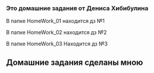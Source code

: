 ### Это домашние задания от Дениса Хибибулина
В папке HomeWork_01 находится дз №1

В папке HomeWork_02 находится дз №2

В папке HomeWork_03 Находится дз №3

## Домашние задания сделаны мною